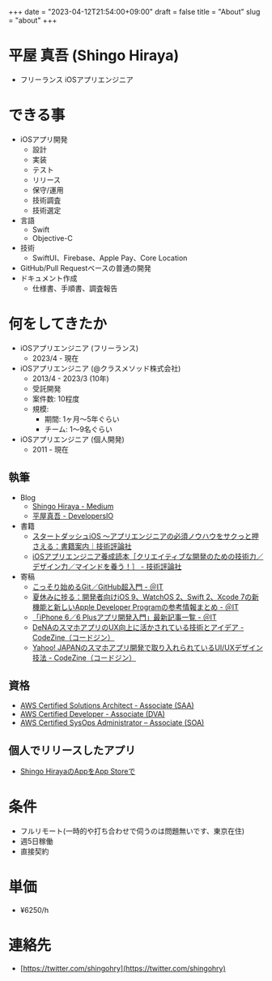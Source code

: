 +++
date = "2023-04-12T21:54:00+09:00"
draft = false
title = "About"
slug = "about"
+++

# 平屋 真吾 (Shingo Hiraya)
- フリーランス iOSアプリエンジニア

# できる事
- iOSアプリ開発
    - 設計
    - 実装
    - テスト
    - リリース
    - 保守/運用
    - 技術調査
    - 技術選定
- 言語
    - Swift
    - Objective-C
- 技術
    - SwiftUI、Firebase、Apple Pay、Core Location
- GitHub/Pull Requestベースの普通の開発
- ドキュメント作成
    - 仕様書、手順書、調査報告

# 何をしてきたか
- iOSアプリエンジニア (フリーランス)
    - 2023/4 - 現在
- iOSアプリエンジニア (@クラスメソッド株式会社)
    - 2013/4 - 2023/3 (10年)
    - 受託開発
    - 案件数: 10程度
    - 規模: 
        - 期間: 1ヶ月〜5年ぐらい
        - チーム: 1〜9名ぐらい
- iOSアプリエンジニア (個人開発)
    - 2011 - 現在

## 執筆
- Blog
    - [Shingo Hiraya - Medium](https://medium.com/@shingo.318) 
    - [平屋真吾 - DevelopersIO](https://dev.classmethod.jp/author/hiraya-shingo/)
- 書籍
    - [スタートダッシュiOS 〜アプリエンジニアの必須ノウハウをサクっと押さえる：書籍案内｜技術評論社](https://gihyo.jp/book/2020/978-4-297-11403-9)
    - [iOSアプリエンジニア養成読本［クリエイティブな開発のための技術力／デザイン力／マインドを養う！］ - 技術評論社](http://gihyo.jp/book/2014/978-4-7741-6385-7)
- 寄稿
    - [こっそり始めるGit／GitHub超入門 - ＠IT](http://www.atmarkit.co.jp/ait/series/3190/index.html)
    - [夏休みに捗る：開発者向けiOS 9、WatchOS 2、Swift 2、Xcode 7の新機能と新しいApple Developer Programの参考情報まとめ - ＠IT](http://www.atmarkit.co.jp/ait/articles/1507/24/news025.html)
    - [「iPhone 6／6 Plusアプリ開発入門」最新記事一覧 - ＠IT](http://www.atmarkit.co.jp/ait/kw/ios8dev.html)
    - [DeNAのスマホアプリのUX向上に活かされている技術とアイデア - CodeZine（コードジン）](https://codezine.jp/article/detail/7932)
    - [Yahoo! JAPANのスマホアプリ開発で取り入れられているUI/UXデザイン技法 - CodeZine（コードジン）](https://codezine.jp/article/detail/7931)

## 資格
- [AWS Certified Solutions Architect - Associate (SAA)](https://www.credly.com/badges/e21fb360-02f6-4d19-9bf0-3c3b4f5d644c/public_url)
- [AWS Certified Developer - Associate (DVA)](https://www.credly.com/badges/4fa58dd6-b90f-4d9f-8c3a-5e129d26b529/public_url)
- [AWS Certified SysOps Administrator – Associate (SOA)](https://www.credly.com/badges/164e4ea0-da32-4059-9393-bcae1cb70981/public_url)

## 個人でリリースしたアプリ
- [Shingo HirayaのAppをApp Storeで](https://apps.apple.com/jp/developer/shingo-hiraya/id495072964)

# 条件
- フルリモート(一時的や打ち合わせで伺うのは問題無いです、東京在住)
- 週5日稼働
- 直接契約

# 単価
- ¥6250/h

# 連絡先
- [https://twitter.com/shingohry](https://twitter.com/shingohry)
